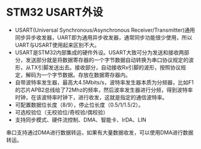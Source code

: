 # STM32 USART外设

- USART(Universal Synchronous/Asynchronous Receiver/Transmitter)通用同步异步收发器，UART即为通用异步收发器，通常同步功能很少使用，所以UART与USART使用起来区别不大。
- USART是STM32内部集成的硬件外设。USART大致可分为发送和接收两部分，发送部分就是将数据寄存器的一个字节数据自动转换为串口协议规定的波形，从TX引脚发送出去。接收部分，自动接收Rx引脚的波形，按照协议规定，解码为一个字节数据。存放在数据寄存器内。
- 自带波特率发生器，最高大4.5Mbits/s，波特率发生器本质为分频器，比如F1的芯片APB2总线给了72Mhz的频率，然后波率发生器进行分频，得到波特率时钟，在该波特率时钟下，进行收发，这就是指定的通信波特率。
- 可配置数据位长度（8/9），停止位长度（0.5/1/1.5/2）。
- 可选校验位（无校验位/奇校验/偶校验）
- 支持同步模式、硬件流控制、DMA、智能卡、IrDA、LIN

串口支持通过DMA进行数据转运，如果有大量数据收发，可以使用DMA进行数据转运。
